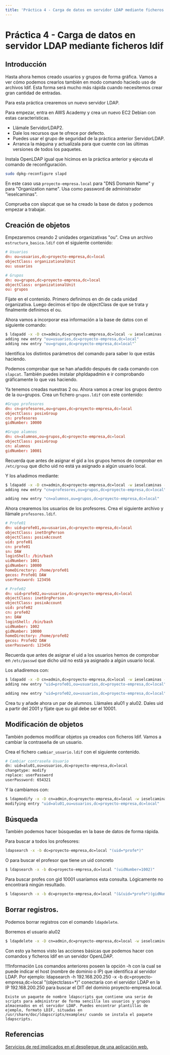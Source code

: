 ```yaml
---
title: 'Práctica 4 - Carga de datos en servidor LDAP mediante ficheros ldif'
---
```


# Práctica 4 - Carga de datos en servidor LDAP mediante ficheros ldif

## Introducción

Hasta ahora hemos creado usuarios y grupos de forma gráfica. Vamos a ver cómo podemos crearlos también en modo comando haciedo uso de archivos ldif. Esta forma será mucho más rápida cuando necesitemos crear gran cantidad de entradas.

Para esta práctica crearemos un nuevo servidor LDAP.

Para empezar, entra en AWS Academy y crea un nuevo EC2 Debian con estas características. 

* Llámale ServidorLDAP2.
* Dale los recursos que te ofrece por defecto.
* Puedes usar el grupo de seguridad de la práctica anterior ServidorLDAP.
* Arranca la máquina y actualízala para que cuente con las últimas versiones de todos los paquetes.

Instala OpenLDAP igual que hicimos en la práctica anterior y ejecuta el comando de reconfiguración.

```sh
sudo dpkg-reconfigure slapd
```

En este caso usa `proyecto-empresa.local` para "DNS Domanin Name" y para "Organization name". Usa como password de administrador "ieselcaminas".

Comprueba con slapcat que se ha creado la base de datos y podemos empezar a trabajar.

## Creación de objetos

Empezaremos creando 2 unidades organizativas "ou". Crea un archivo `estructura_basica.ldif` con el siguiente contenido:


```conf
# Usuarios
dn: ou=usuarios,dc=proyecto-empresa,dc=local
objectClass: organizationalUnit
ou: usuarios

# Grupos
dn: ou=grupos,dc=proyecto-empresa,dc=local
objectClass: organizationalUnit
ou: grupos
```

Fíjate en el contenido. Primero definimos en dn de cada unidad organizativa. Luego decimos el tipo de objectClass de que se trata y finalmente definimos el ou.

Ahora vamos a incorporar esa información a la base de datos con el siguiente comando:

```sh
$ ldapadd -x -D cn=admin,dc=proyecto-empresa,dc=local -w ieselcaminas -f estructura_basica.ldif
adding new entry "ou=usuarios,dc=proyecto-empresa,dc=local"
adding new entry "ou=grupos,dc=proyecto-empresa,dc=local"`
```

Identifica los distintos parámetros del comando para saber lo que estás haciendo.

Podemos comprobar que se han añadido después de cada comando con `slapcat`. También puedes instalar phpldapadmin e ir comprobando gráficamente lo que vas haciendo.

Ya tenemos creadas nuestras 2 ou. Ahora vamos a crear los grupos dentro de la ou=grupos. Crea un fichero `grupos.ldif` con este contenido:

```conf
#Grupo profesores
dn: cn=profesores,ou=grupos,dc=proyecto-empresa,dc=local
objectClass: posixGroup
cn: profesores
gidNumber: 10000

#Grupo alumnos
dn: cn=alumnos,ou=grupos,dc=proyecto-empresa,dc=local
objectClass: posixGroup
cn: alumnos   
gidNumber: 10001
```

Recuerda que antes de asignar el gid a los grupos hemos de comprobar en `/etc/group` que dicho uid no está ya asignado a algún usuario local.

Y los añadimos mediante:

```sh
$ ldapadd -x -D cn=admin,dc=proyecto-empresa,dc=local -w ieselcaminas -f grupos.ldif
adding new entry "cn=profesores,ou=grupos,dc=proyecto-empresa,dc=local"

adding new entry "cn=alumnos,ou=grupos,dc=proyecto-empresa,dc=local"
```

Ahora crearemos los usuarios de los profesores. Crea el siguiente archivo y llámale `profesores.ldif`.

```conf
# Profe01
dn: uid=profe01,ou=usuarios,dc=proyecto-empresa,dc=local
objectClass: inetOrgPerson
objectClass: posixAccount
uid: profe01
cn: profe01
sn: DAW
loginShell: /bin/bash
uidNumber: 1001
gidNumber: 10000
homeDirectory: /home/profe01
gecos: Profe01 DAW
userPassword: 123456

# Profe02
dn: uid=profe02,ou=usuarios,dc=proyecto-empresa,dc=local
objectClass: inetOrgPerson
objectClass: posixAccount
uid: profe02
cn: profe02
sn: DAW
loginShell: /bin/bash
uidNumber: 1002
gidNumber: 10000
homeDirectory: /home/profe02
gecos: Profe02 DAW
userPassword: 123456
```

Recuerda que antes de asignar el uid a los usuarios hemos de comprobar en `/etc/passwd` que dicho uid no está ya asignado a algún usuario local.

Los añadiremos con:

```sh
$ ldapadd -x -D cn=admin,dc=proyecto-empresa,dc=local -w ieselcaminas -f profesores.ldif 
adding new entry "uid=profe01,ou=usuarios,dc=proyecto-empresa,dc=local"

adding new entry "uid=profe02,ou=usuarios,dc=proyecto-empresa,dc=local"
```

Crea tu y añade ahora un par de alumnos. Llámales alu01 y alu02. Dales uid a partir del 2001 y fíjate que su gid debe ser el 10001.

## Modificación de objetos

También podemos modificar objetos ya creados con ficheros ldif. Vamos a cambiar la contraseña de un usuario.

Crea el fichero `cambiar_usuario.ldif` con el siguiente contenido.

```sh
# Cambiar contraseña Usuario
dn: uid=alu01,ou=usuarios,dc=proyecto-empresa,dc=local
changetype: modify
replace: userPassword
userPassword: 654321
```

Y la cambiamos con:

```sh
$ ldapmodify -x -D cn=admin,dc=proyecto-empresa,dc=local -w ieselcaminas -f cambiar_usuario.ldif 
modifying entry "uid=alu01,ou=usuarios,dc=proyecto-empresa,dc=local"
```

## Búsqueda

También podemos hacer búsquedas en la base de datos de forma rápida.

Para buscar a todos los profesores:

```sh
ldapsearch -x -b dc=proyecto-empresa,dc=local "(uid=*profe*)"
```

O para buscar el profesor que tiene un uid concreto

```sh
$ ldapsearch -x -b dc=proyecto-empresa,dc=local "(uidNumber=1002)"
```

Para buscar profes con gid 10001 usaríamos esta consulta. Lógicamente no encontrará ningún resultado.

```sh
$ ldapsearch -x -b dc=proyecto-empresa,dc=local "(&(uid=*profe*)(gidNumber=10001))"
```

## Borrar registros.

Podemos borrar registros con el comando `ldapdelete`.

Borremos el usuario alu02

```sh
$ ldapdelete -x -D cn=admin,dc=proyecto-empresa,dc=local -w ieselcaminas uid=alu02,ou=usuarios,dc=proyecto-empresa,dc=local
```

Con esto ya hemos visto las acciones básicas que podemos hacer con comandos y ficheros ldif en un servidor OpenLDAP.

!!!Información
    Los comandos anteriores poseen la opción -h con la cual se puede indicar el host (nombre de dominio o IP) que identifica al servidor LDAP. Por ejemplo: ldapsearch -h 192.168.200.250 -x -b dc=proyecto-empresa,dc=local "(objectclass=*)" conectaría con el servidor LDAP en la IP 192.168.200.250 para buscar el DIT del dominio proyecto-empresa.local.

    Existe un paquete de nombre ldapscripts que contiene una serie de scripts para administrar de forma sencilla los usuarios y grupos almacenados en el servidor LDAP. Puedes encontrar plantillas de ejemplo, formato LDIF, situadas en /usr/share/doc/ldapscripts/examples/ cuando se instala el paquete ldapscripts.

## Referencias

[Servicios de red implicados en el despliegue de una aplicación web.](https://sarreplec.caib.es/pluginfile.php/10993/mod_resource/content/2/DAW05_v1/ArchivosUnidad/Moodle/DAW05_completa_offline/DAW05_Contenidos/index.html)